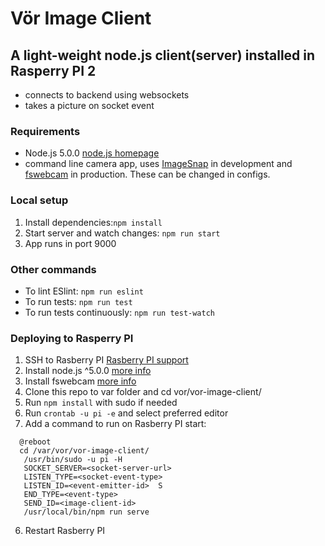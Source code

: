 # Vör Image Client

## A light-weight node.js client(server) installed in Rasperry PI 2 
- connects to backend using websockets
- takes a picture on socket event

### Requirements
- Node.js 5.0.0 [node.js homepage](https://nodejs.org/en/)
- command line camera app, uses [ImageSnap](http://iharder.sourceforge.net/current/macosx/imagesnap/) in development and 
[fswebcam](http://manpages.ubuntu.com/manpages/lucid/man1/fswebcam.1.html) in production. These can be changed in configs. 

### Local setup
1. Install dependencies:```npm install```
2. Start server and watch changes: ```npm run start```
3. App runs in port 9000

### Other commands
- To lint ESlint: ```npm run eslint```
- To run tests: ```npm run test```
- To run tests continuously: ```npm run test-watch```

### Deploying to Rasperry PI
1. SSH to Rasberry PI [Rasberry PI support](https://www.raspberrypi.org/documentation/remote-access/ssh/)
2. Install node.js ^5.0.0 [more info](http://elinux.org/Node.js_on_RPi)
3. Install fswebcam [more info](https://www.raspberrypi.org/documentation/usage/webcams/)
4. Clone this repo to var folder and cd vor/vor-image-client/
5. Run ```npm install``` with sudo if needed
6. Run ```crontab -u pi -e``` and select preferred editor
5. Add a command to run on Rasberry PI start:
  ```
    @reboot
    cd /var/vor/vor-image-client/
     /usr/bin/sudo -u pi -H 
     SOCKET_SERVER=<socket-server-url> 
     LISTEN_TYPE=<socket-event-type> 
     LISTEN_ID=<event-emitter-id>  S
     END_TYPE=<event-type> 
     SEND_ID=<image-client-id> 
     /usr/local/bin/npm run serve
  ```
  
6. Restart Rasberry PI
